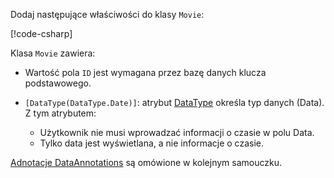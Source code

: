 <!-- THIS INCLUDE USED BY MVC AND RP -->
Dodaj następujące właściwości do klasy `Movie`:

[!code-csharp[](~/tutorials/razor-pages/razor-pages-start/sample/RazorPagesMovie22/Models/Movie.cs?name=snippet1)]

Klasa `Movie` zawiera:

* Wartość pola `ID` jest wymagana przez bazę danych klucza podstawowego.
* `[DataType(DataType.Date)]`: atrybut [DataType](/dotnet/api/microsoft.aspnetcore.mvc.dataannotations.internal.datatypeattributeadapter) określa typ danych (Data). Z tym atrybutem:

  * Użytkownik nie musi wprowadzać informacji o czasie w polu Data.
  * Tylko data jest wyświetlana, a nie informacje o czasie.

[Adnotacje DataAnnotations](/dotnet/api/system.componentmodel.dataannotations) są omówione w kolejnym samouczku.
